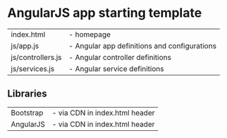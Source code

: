 AngularJS app starting template
=========
<table>
<tr>
<td>index.html</td>        <td> - homepage</td>
</tr><tr>
<td>js/app.js</td>         <td> - Angular app definitions and
configurations</td>
</tr><tr>
<td>js/controllers.js</td>  <td>- Angular controller definitions</td>
</tr><tr>
<td>js/services.js   </td>  <td>- Angular service definitions</td>
</tr>
</table>

Libraries
-------------------------------

<table><tr>
<td>Bootstrap         </td><td> - via CDN in index.html header</td>
</tr><tr>
<td>AngularJS         </td><td> - via CDN in index.html header</td>
</tr></table>
